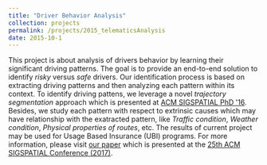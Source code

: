 ```yaml
---
title: "Driver Behavior Analysis"
collection: projects
permalink: /projects/2015_telematicsAnalysis
date: 2015-10-1
---
```


This project is about analysis of drivers behavior by learning their significant driving patterns. The goal is to provide an end-to-end solution to identify _risky_ versus _safe_ drivers. Our identification process is based on extracting driving patterns and then analyzing each pattern within its context. To identify driving pattens, we leverage a novel _trajectory segmentation_ approach which is presented at [ACM SIGSPATIAL PhD '16](http://dl.acm.org/citation.cfm?id=3003824). Besides, we study each pattern with respect to extrinsic causes which may have relationship with the exatracted pattern, like _Traffic condition_, _Weather condition_, _Physical properties of routes_, etc. The results of current project may be used for Usage Based Insurance (UBI) programs. For more information, please visit [our paper](https://arxiv.org/pdf/1710.05733.pdf) which is presented at the [25th ACM SIGSPATIAL Conference (2017)](https://sigspatial2017.sigspatial.org/accepted-papers/). 
